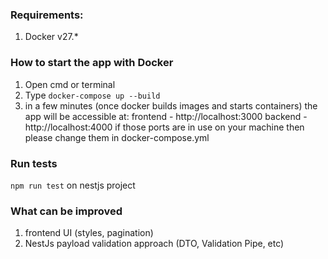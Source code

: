 ### Requirements:
1. Docker v27.*

### How to start the app with Docker
1. Open cmd or terminal
2. Type `docker-compose up --build`
3. in a few minutes (once docker builds images and starts containers) the app will be accessible at:
frontend - http://localhost:3000
backend - http://localhost:4000
if those ports are in use on your machine then please change them in docker-compose.yml

### Run tests
`npm run test` on nestjs project

### What can be improved
1. frontend UI (styles, pagination)
2. NestJs payload validation approach (DTO, Validation Pipe, etc)
